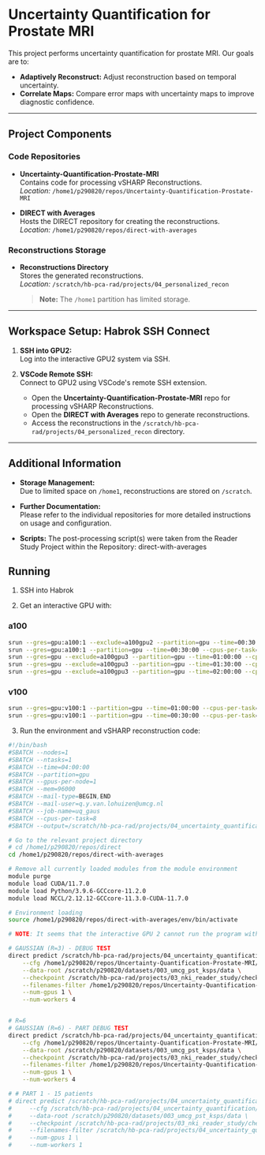 # Uncertainty Quantification for Prostate MRI

This project performs uncertainty quantification for prostate MRI. Our goals are to:
- **Adaptively Reconstruct:** Adjust reconstruction based on temporal uncertainty.
- **Correlate Maps:** Compare error maps with uncertainty maps to improve diagnostic confidence.

---

## Project Components

### Code Repositories
- **Uncertainty-Quantification-Prostate-MRI**  
  Contains code for processing vSHARP Reconstructions.  
  *Location:* `/home1/p290820/repos/Uncertainty-Quantification-Prostate-MRI`

- **DIRECT with Averages**  
  Hosts the DIRECT repository for creating the reconstructions.  
  *Location:* `/home1/p290820/repos/direct-with-averages`

### Reconstructions Storage
- **Reconstructions Directory**  
  Stores the generated reconstructions.  
  *Location:* `/scratch/hb-pca-rad/projects/04_personalized_recon`  
  > **Note:** The `/home1` partition has limited storage.

---

## Workspace Setup: Habrok SSH Connect

1. **SSH into GPU2:**  
   Log into the interactive GPU2 system via SSH.

2. **VSCode Remote SSH:**  
   Connect to GPU2 using VSCode's remote SSH extension.
   - Open the **Uncertainty-Quantification-Prostate-MRI** repo for processing vSHARP Reconstructions.
   - Open the **DIRECT with Averages** repo to generate reconstructions.
   - Access the reconstructions in the `/scratch/hb-pca-rad/projects/04_personalized_recon` directory.

---

## Additional Information

- **Storage Management:**  
  Due to limited space on `/home1`, reconstructions are stored on `/scratch`.

- **Further Documentation:**  
  Please refer to the individual repositories for more detailed instructions on usage and configuration.

- **Scripts:**
   The post-processing script(s) were taken from the Reader Study Project within the Repository: direct-with-averages


## Running

1. SSH into Habrok

2. Get an interactive GPU with:

### a100
```bash
srun --gres=gpu:a100:1 --exclude=a100gpu2 --partition=gpu --time=00:30:00 --cpus-per-task=8 --mem=64000 --pty /bin/bash
srun --gres=gpu:a100:1 --partition=gpu --time=00:30:00 --cpus-per-task=8 --mem=64000 --pty /bin/bash
srun --gres=gpu --exclude=a100gpu3 --partition=gpu --time=01:00:00 --cpus-per-task=12 --mem=64000 --pty /bin/bash
srun --gres=gpu --exclude=a100gpu3 --partition=gpu --time=01:30:00 --cpus-per-task=12 --mem=64000 --pty /bin/bash
srun --gres=gpu --exclude=a100gpu3 --partition=gpu --time=02:00:00 --cpus-per-task=12 --mem=64000 --pty /bin/bash
```

### v100
```bash
srun --gres=gpu:v100:1 --partition=gpu --time=01:00:00 --cpus-per-task=8 --mem=64000 --pty /bin/bash
srun --gres=gpu:v100:1 --partition=gpu --time=00:30:00 --cpus-per-task=8 --mem=32000 --pty /bin/bash
```

3. Run the environment and vSHARP reconstruction code:
```bash
#!/bin/bash
#SBATCH --nodes=1
#SBATCH --ntasks=1
#SBATCH --time=04:00:00
#SBATCH --partition=gpu
#SBATCH --gpus-per-node=1
#SBATCH --mem=96000
#SBATCH --mail-type=BEGIN,END
#SBATCH --mail-user=q.y.van.lohuizen@umcg.nl
#SBATCH --job-name=uq_gaus
#SBATCH --cpus-per-task=8
#SBATCH --output=/scratch/hb-pca-rad/projects/04_uncertainty_quantification/logs/job-%j_inf_vshp_gauss.log

# Go to the relevant project directory
# cd /home1/p290820/repos/direct
cd /home1/p290820/repos/direct-with-averages

# Remove all currently loaded modules from the module environment
module purge
module load CUDA/11.7.0
module load Python/3.9.6-GCCcore-11.2.0
module load NCCL/2.12.12-GCCcore-11.3.0-CUDA-11.7.0

# Environment loading
source /home1/p290820/repos/direct-with-averages/env/bin/activate

# NOTE: It seems that the interactive GPU 2 cannot run the program with multi treading, but requesting another GPU works fine.

# GAUSSIAN (R=3) - DEBUG TEST
direct predict /scratch/hb-pca-rad/projects/04_uncertainty_quantification/gaussian/recons_3x \
    --cfg /home1/p290820/repos/Uncertainty-Quantification-Prostate-MRI/configs/vsharp/vsharp_r3_gaussian.yaml \
    --data-root /scratch/p290820/datasets/003_umcg_pst_ksps/data \
    --checkpoint /scratch/hb-pca-rad/projects/03_nki_reader_study/checkpoints/model_152000.pt \
    --filenames-filter /home1/p290820/repos/Uncertainty-Quantification-Prostate-MRI/lists/umcg_0001_0172_1_debug.lst \
    --num-gpus 1 \
    --num-workers 4


# R=6
# GAUSSIAN (R=6) - PART DEBUG TEST
direct predict /scratch/hb-pca-rad/projects/04_uncertainty_quantification/gaussian/recons_6x \
    --cfg /home1/p290820/repos/Uncertainty-Quantification-Prostate-MRI/configs/vsharp/vsharp_r6_gaussian.yaml \
    --data-root /scratch/p290820/datasets/003_umcg_pst_ksps/data \
    --checkpoint /scratch/hb-pca-rad/projects/03_nki_reader_study/checkpoints/model_152000.pt \
    --filenames-filter /home1/p290820/repos/Uncertainty-Quantification-Prostate-MRI/lists/umcg_0001_0172_1_debug.lst \
    --num-gpus 1 \
    --num-workers 4

# # PART 1 - 15 patients
# direct predict /scratch/hb-pca-rad/projects/04_uncertainty_quantification/reconstructions/debug \
#     --cfg /scratch/hb-pca-rad/projects/04_uncertainty_quantification/configs/vsharp_r_all_debug.yaml \
#     --data-root /scratch/p290820/datasets/003_umcg_pst_ksps/data \
#     --checkpoint /scratch/hb-pca-rad/projects/03_nki_reader_study/checkpoints/model_152000.pt \
#     --filenames-filter /scratch/hb-pca-rad/projects/04_uncertainty_quantification/lists/split_by_15/umcg_0001_0172_1.lst \
#     --num-gpus 1 \
#     --num-workers 1
```